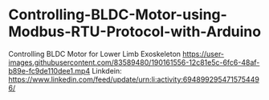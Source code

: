 # Controlling-BLDC-Motor-using-Modbus-RTU-Protocol-with-Arduino
Controlling BLDC Motor for Lower Limb Exoskeleton
https://user-images.githubusercontent.com/83589480/190161556-12c81e5c-6fc6-48af-b89e-fc9de110dee1.mp4
Linkdein:
https://www.linkedin.com/feed/update/urn:li:activity:6948992954715754496/
